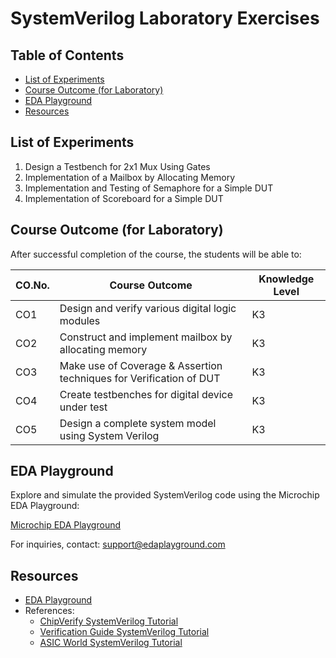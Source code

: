 # SystemVerilog Laboratory Exercises

## Table of Contents

- [List of Experiments](#list-of-experiments)
- [Course Outcome (for Laboratory)](#course-outcome-for-laboratory)
- [EDA Playground](#eda-playground)
- [Resources](#resources)

## List of Experiments

1. Design a Testbench for 2x1 Mux Using Gates
2. Implementation of a Mailbox by Allocating Memory
3. Implementation and Testing of Semaphore for a Simple DUT
4. Implementation of Scoreboard for a Simple DUT

## Course Outcome (for Laboratory)

After successful completion of the course, the students will be able to:

| CO.No. | Course Outcome                                                     | Knowledge Level |
| ------ | ------------------------------------------------------------------ | --------------- |
| CO1    | Design and verify various digital logic modules                    | K3              |
| CO2    | Construct and implement mailbox by allocating memory               | K3              |
| CO3    | Make use of Coverage & Assertion techniques for Verification of DUT| K3              |
| CO4    | Create testbenches for digital device under test                   | K3              |
| CO5    | Design a complete system model using System Verilog                | K3              |

## EDA Playground

Explore and simulate the provided SystemVerilog code using the Microchip EDA Playground:

[Microchip EDA Playground](https://www.edaplayground.com/confirmRegistration/3e021e16-904b-4c9e-a75a-af11e83d39fd)

For inquiries, contact: support@edaplayground.com

## Resources

- [EDA Playground](https://www.edaplayground.com)
- References:
  - [ChipVerify SystemVerilog Tutorial](https://www.chipverify.com/systemverilog/systemverilog-tutorial)
  - [Verification Guide SystemVerilog Tutorial](https://verificationguide.com/systemverilog/systemverilog-tutorial/)
  - [ASIC World SystemVerilog Tutorial](https://www.asic-world.com/systemverilog/tutorial.html)

